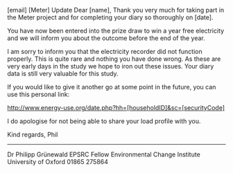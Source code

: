 [email]
[Meter] Update
Dear [name],
Thank you very much for taking part in the Meter project and for completing your diary so thoroughly on [date].

You have now been entered into the prize draw to win a year free electricity and we will inform you about the outcome before the end of the year.

I am sorry to inform you that the electricity recorder did not function properly. This is quite rare and nothing you have done wrong. As these are very early days in the study we hope to iron out these issues. Your diary data is still very valuable for this study.

If you would like to give it another go at some point in the future, you can use this personal link:

http://www.energy-use.org/date.php?hh=[householdID]&sc=[securityCode]

I do apologise for not being able to share your load profile with you.

Kind regards,
Phil


--------------------
Dr Philipp Grünewald
EPSRC Fellow
Environmental Change Institute
University of Oxford
01865 275864

